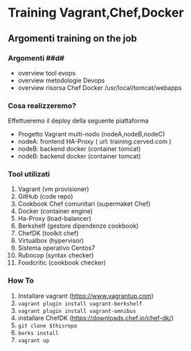 # Training Vagrant,Chef,Docker #
## Argomenti training on the job #

### Argomenti ##d#
- overview tool evops
- overview metodologie Devops
- overview risorsa Chef Docker
/usr/local/tomcat/webapps

### Cosa realizzeremo? ###
Effettueremo il deploy della seguente piattaforma
- Progetto Vagrant multi-nodo (nodeA,nodeB,nodeC)
- nodeA: frontend HA-Proxy ( url: training.cerved.com )
- nodeB: backend docker (container tomcat)
- nodeB: backend docker (container tomcat)

### Tool utilizati ###
1. Vagrant (vm provisioner)
2. GitHub (code repo)
3. Cookbook Chef comunitari (supermaket Chef)
4. Docker (container engine)
5. Ha-Proxy (load-balancer)
6. Berkshelf (gestore dipendenze cookbook)
7. ChefDK (toolkit chef)
8. Virtualbox (hypervisor)
9. Sistema operativo Centos7
10. Rubocop (syntax checker)
11. Foodcritic (cookbook checker)


### How To ###

1. Installare vagrant (https://www.vagrantup.com)
2. ```vagrant plugin install vagrant-berkshelf```
3. ```vagrant plugin install vagrant-omnibus```
4. installare ChefDK (https://downloads.chef.io/chef-dk/)
5. ```git clone $thisrepo ```
6. ```berks install```
7. ```vagrant up```



